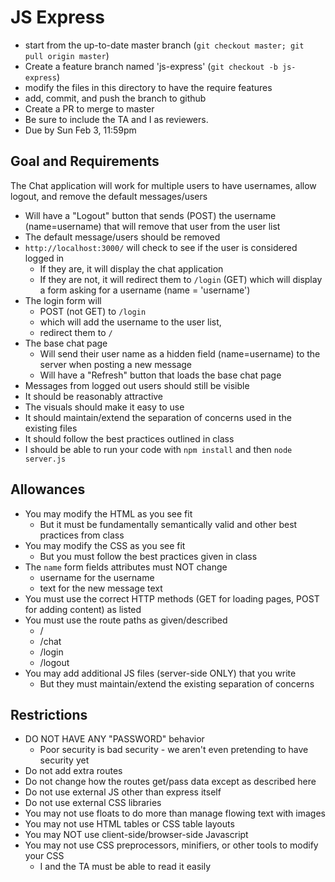 # JS Express

* start from the up-to-date master branch (`git checkout master; git pull origin master`)
* Create a feature branch named 'js-express' (`git checkout -b js-express`)
* modify the files in this directory to have the require features
* add, commit, and push the branch to github
* Create a PR to merge to master
* Be sure to include the TA and I as reviewers.  
* Due by Sun Feb 3, 11:59pm

## Goal and Requirements

The Chat application will work for multiple users to have usernames, allow logout, and remove the default messages/users

* Will have a "Logout" button that sends (POST) the username (name=username) that will remove that user from the user list
* The default message/users should be removed
* `http://localhost:3000/` will check to see if the user is considered logged in
    * If they are, it will display the chat application
    * If they are not, it will redirect them to `/login` (GET) which will display a form asking for a username (name = 'username')
* The login form will 
   * POST (not GET) to `/login`
   * which will add the username to the user list, 
   * redirect them to `/`
* The base chat page
   * Will send their user name as a hidden field (name=username) to the server when posting a new message
   * Will have a "Refresh" button that loads the base chat page
* Messages from logged out users should still be visible
* It should be reasonably attractive
* The visuals should make it easy to use
* It should maintain/extend the separation of concerns used in the existing files
* It should follow the best practices outlined in class
* I should be able to run your code with `npm install` and then `node server.js`

## Allowances
* You may modify the HTML as you see fit
    * But it must be fundamentally semantically valid and other best practices from class
* You may modify the CSS as you see fit
    * But you must follow the best practices given in class
* The `name` form fields attributes must NOT change
    * username for the username
    * text for the new message text
* You must use the correct HTTP methods (GET for loading pages, POST for adding content) as listed
* You must use the route paths as given/described
    * /
    * /chat
    * /login
    * /logout
* You may add additional JS files (server-side ONLY) that you write
    * But they must maintain/extend the existing separation of concerns

## Restrictions
* DO NOT HAVE ANY "PASSWORD" behavior
    * Poor security is bad security - we aren't even pretending to have security yet
* Do not add extra routes
* Do not change how the routes get/pass data except as described here
* Do not use external JS other than express itself
* Do not use external CSS libraries
* You may not use floats to do more than manage flowing text with images
* You may not use HTML tables or CSS table layouts
* You may NOT use client-side/browser-side Javascript
* You may not use CSS preprocessors, minifiers, or other tools to modify your CSS
  * I and the TA must be able to read it easily

